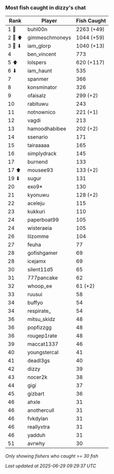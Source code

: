 ### Most fish caught in dizzy's chat
| Rank | Player | Fish Caught |
|------|--------|-----------|
| 1 🥇  | buhl00n  | 2263 (+49) |
| 2 🥈 ⬆ | gimmeschmoneys  | 1044 (+59) |
| 3 🥉 ⬇ | iam_glorp  | 1040 (+13) |
| 4  | ben_vincent  | 773 |
| 5 ⬆ | lolspers  | 620 (+117) |
| 6 ⬇ | iam_haunt  | 535 |
| 7  | spanmer  | 366 |
| 8  | konsminator  | 326 |
| 9  | ofaisalz  | 299 (+2) |
| 10  | rabituwu  | 243 |
| 11  | notnownico  | 221 (+1) |
| 12  | vagdi  | 213 |
| 13  | hamoodhabibee  | 202 (+2) |
| 14  | ssenario  | 171 |
| 15  | tairaaaaa  | 165 |
| 16  | simplydrack  | 145 |
| 17  | burnend  | 133 |
| 17 ⬆ | mousee93  | 133 (+2) |
| 19 ⬇ | sugur  | 131 |
| 20  | exo9*  | 130 |
| 21  | kyonuwu  | 128 (+2) |
| 22  | aceleju  | 115 |
| 23  | kukkuri  | 110 |
| 24  | paperboat99  | 105 |
| 24  | wisteraeia  | 105 |
| 26  | lilzomme  | 104 |
| 27  | feuha  | 77 |
| 28  | gofishgamer  | 69 |
| 28  | icejamx  | 69 |
| 30  | silent11d5  | 65 |
| 31  | 777pancake  | 62 |
| 32  | whoop_ee  | 61 (+2) |
| 33  | ruusui  | 58 |
| 34  | buffyo  | 54 |
| 34  | respirate_  | 54 |
| 36  | mitsu_skidz  | 48 |
| 36  | popfizzgg  | 48 |
| 36  | rougep1rate  | 48 |
| 39  | maccat1337  | 46 |
| 40  | youngstercal  | 41 |
| 41  | deadl3gs  | 40 |
| 42  | dizzy  | 39 |
| 43  | nocer2k  | 38 |
| 44  | gigi  | 37 |
| 45  | gizbart  | 36 |
| 46  | ahxle  | 31 |
| 46  | anothercull  | 31 |
| 46  | fvkdylan  | 31 |
| 46  | reallyxtra  | 31 |
| 46  | yadduh  | 31 |
| 51  | avrwhy  | 30 |

_Only showing fishers who caught >= 30 fish_

_Last updated at 2025-06-29 09:29:37 UTC_